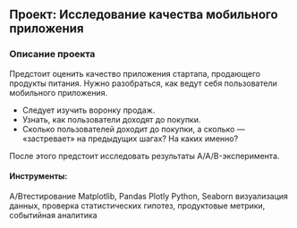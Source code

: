 ## Проект: Исследование качества мобильного приложения
### Описание проекта
Предстоит оценить качество приложения стартапа, продающего продукты питания. 
Нужно разобраться, как ведут себя пользователи мобильного приложения.

- Следует изучить воронку продаж. 
- Узнать, как пользователи доходят до покупки. 
- Сколько пользователей доходит до покупки, а сколько — «застревает» на предыдущих шагах? На каких именно?

После этого предстоит исследовать результаты A/A/B-эксперимента.

#### Инструменты: 
A/Bтестирование Matplotlib, Pandas Plotly Python, Seaborn визуализация данных, проверка статистических гипотез, продуктовые метрики, событийная аналитика
